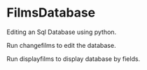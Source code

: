 # FilmsDatabase
Editing an Sql Database using python.
     
Run changefilms to edit the database.
    
Run displayfilms to display database by fields.
